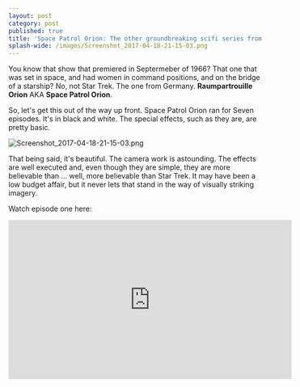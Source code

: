```yaml
---
layout: post
category: post
published: true
title: 'Space Patrol Orion: The other groundbreaking scifi series from 1966'
splash-wide: /images/Screenshot_2017-04-18-21-15-03.png
---
```

You know that show that premiered in Septermeber of 1966? That one that was set in space, and had women in command positions, and on the bridge of a starship? No, not Star Trek. The one from Germany. **Raumpartrouille Orion** AKA **Space Patrol Orion**.

So, let's get this out of the way up front. Space Patrol Orion ran for Seven episodes. It's in black and white. The special effects, such as they are, are pretty basic. 

![Screenshot_2017-04-18-21-15-03.png]({{site.baseurl}}/images/Screenshot_2017-04-18-21-15-03.png)


That being said, it's beautiful. The camera work is astounding. The effects are well executed and, even though they are simple, they are more believable than ... well, more believable than Star Trek. It may have been a low budget affair, but it never lets that stand in the way of visually striking imagery. 

Watch episode one here:

<iframe width="560" height="315" src="https://www.youtube.com/embed/vJI4J92Btis" frameborder="0" allowfullscreen></iframe>


